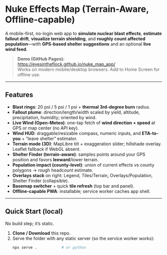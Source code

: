 # Nuke Effects Map (Terrain-Aware, Offline-capable)

A mobile-first, no-login web app to **simulate nuclear blast effects**, **estimate fallout drift**, **visualize terrain shielding**, and **roughly count affected population**—with **GPS-based shelter suggestions** and an optional **live wind feed**.

> **Demo (GitHub Pages):** https://eyesintheflock.github.io/nuke_map_app/  
> Works on modern mobile/desktop browsers. Add to Home Screen for offline use.

---

## Features

- **Blast rings**: 20 psi / 5 psi / 1 psi + **thermal 3rd-degree burn** radius.
- **Fallout plume**: direction/length/width scaled by yield, altitude, precipitation, humidity; oriented by wind.
- **Live Wind (Open-Meteo)**: one-tap fetch of **wind direction + speed** at GPS or map center (no API key).
- **Wind HUD**: draggable/resizable compass, numeric inputs, and **ETA-to-you** + “leave shelter” estimator.
- **Terrain mode (3D)**: MapLibre tilt + exaggeration slider; hillshade overlay. Leaflet fallback if WebGL absent.
- **Shelter Finder (terrain-aware)**: samples points around your GPS position and favors **leeward**/lower terrain.
- **Population impact (county-level)**: union of current effects vs county polygons -> rough headcount estimate.
- **Overlays stack** on right: Legend, Tiles/Terrain, Overlays/Population, Shelter Finder (collapsible).
- **Basemap switcher** + quick **tile refresh** (top bar and panel).
- **Offline-capable PWA**: installable; service worker caches app shell.

---

## Quick Start (local)

No build step; it’s static.

1. **Clone / Download** this repo.
2. Serve the folder with any static server (so the service worker works):
   ```bash
   npx serve .           # or python
